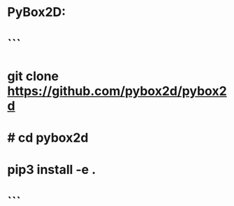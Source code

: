 # PyBox2D:
#
# ```
# git clone https://github.com/pybox2d/pybox2d
# # cd pybox2d
# pip3 install -e .
# ```
